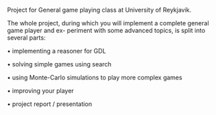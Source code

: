 Project for General game playing class at University of Reykjavik.

The whole project, during which you will implement a complete general game player and ex-
periment with some advanced topics, is split into several parts:

• implementing a reasoner for GDL

• solving simple games using search

• using Monte-Carlo simulations to play more complex games

• improving your player

• project report / presentation

